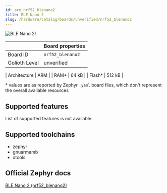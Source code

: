 ```yaml
---
id: arm_nrf52_blenano2
title: BLE Nano 2
slug: /hardware/catalog/boards/unverified/nrf52_blenano2
---
```


[//]: # (This is an auto-generated file, do not edit! Changes to it will be lost upon re-generation)

![BLE Nano 2!](/img/boards/arm/nrf52_blenano2.png "BLE Nano 2")

|                | Board properties     |
| -------------  | -------------------- |
| Board ID       | `nrf52_blenano2` |
| Golioth Level  | unverified       |

| Architecture   | ARM |
| RAM*           | 64 kB |
| Flash*         | 512 kB |

\* values are as reported by Zephyr `.yaml` board files, which don't represent the overall available resources



## Supported features

List of supported features is not available.

## Supported toolchains

* zephyr
* gnuarmemb
* xtools

## Official Zephyr docs

[BLE Nano 2 (nrf52_blenano2)](https://docs.zephyrproject.org/latest/boards/arm/nrf52_blenano2/doc/index.html)

